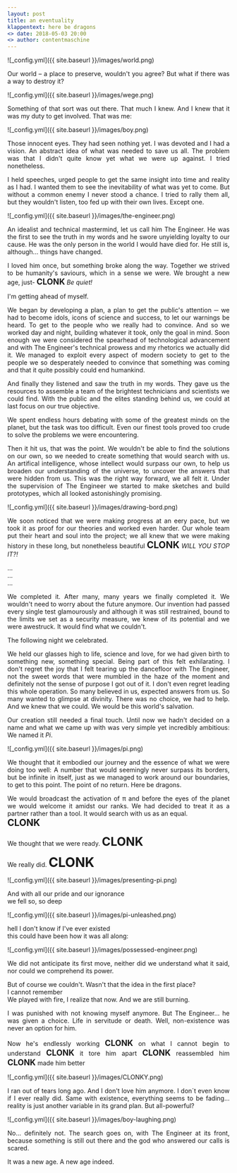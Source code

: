 ```yaml
---
layout: post
title: an eventuality
klappentext: here be dragons
<> date: 2018-05-03 20:00
<> author: contentmaschine
---
```

<div style="text-align:justify">
![_config.yml]({{ site.baseurl }}/images/world.png)

Our world – a place to preserve, wouldn't you agree? But what if there was a way to destroy it?

![_config.yml]({{ site.baseurl }}/images/wege.png)

Something of that sort was out there. That much I knew. And I knew that it was my duty to get involved. That was me:

![_config.yml]({{ site.baseurl }}/images/boy.png)

Those innocent eyes. They had seen nothing yet. I was devoted and I had a vision. An abstract idea of what was needed to save us all. The problem was that I didn't quite know yet what we were up against. I tried nonetheless. 

I held speeches, urged people to get the same insight into time and reality as I had. I wanted them to see the inevitability of what was yet to come. But without a common enemy I never stood a chance. I tried to rally them all, but they wouldn't listen, too fed up with their own lives. Except one.

![_config.yml]({{ site.baseurl }}/images/the-engineer.png)

An idealist and technical mastermind, let us call him The Engineer. He was the first to see the truth in my words and he swore unyielding loyalty to our cause. He was the only person in the world I would have died for. He still is, although... things have changed. 

I loved him once, but something broke along the way. Together we strived to be humanity's saviours, which in a sense we were. We brought a new age, just- <b style="font-size:1.3em">CLONK</b> *Be quiet!* 

I'm getting ahead of myself.

We began by developing a plan, a plan to get the public's attention ─ we had to become idols, icons of science and success, to let our warnings be heard. To get to the people who we really had to convince. And so we worked day and night, building whatever it took, only the goal in mind. Soon enough we were considered the spearhead of technological advancement and with The Engineer's technical prowess and my rhetorics we actually did it. We managed to exploit every aspect of modern society to get to the people we so desperately needed to convince that something was coming and that it quite possibly could end humankind.

And finally they listened and saw the truth in my words. They gave us the resources to assemble a team of the brightest technicians and scientists we could find. With the public and the elites standing behind us, we could at last focus on our true objective.

We spent endless hours debating with some of the greatest minds on the planet, but the task was too difficult. Even our finest tools proved too crude to solve the problems we were encountering.

Then it hit us, that was the point. We wouldn't be able to find the solutions on our own, so we needed to create something that would search with us. An artifical intelligence, whose intellect would surpass our own, to help us broaden our understanding of the universe, to uncover the answers that were hidden from us. This was the right way forward, we all felt it. Under the supervision of The Engineer we started to make sketches and build prototypes, which all looked astonishingly promising. 

![_config.yml]({{ site.baseurl }}/images/drawing-bord.png)

We soon noticed that we were making progress at an eery pace, but we took it as proof for our theories and worked even harder. Our whole team put their heart and soul into the project; we all knew that we were making history in these long, but nonetheless beautiful <b style="font-size:1.5em">CLONK</b> *WILL YOU STOP IT?!*

...  
...  
...

We completed it. After many, many years we finally completed it. We wouldn't need to worry about the future anymore. Our invention had passed every single test glamourously and although it was still restrained, bound to the limits we set as a security measure, we knew of its potential and we were awestruck. It would find what we couldn't. 

The following night we celebrated.

We held our glasses high to life, science and love, for we had given birth to something new, something special. Being part of this felt exhilarating. I don't regret the joy that I felt tearing up the dancefloor with The Engineer, not the sweet words that were mumbled in the haze of the moment and definitely not the sense of purpose I got out of it. I don't even regret leading this whole operation. So many believed in us, expected answers from us. So many wanted to glimpse at divinity. There was no choice, we had to help. And we knew that we could. We would be this world's salvation. 

Our creation still needed a final touch. Until now we hadn't decided on a name and what we came up with was very simple yet incredibly ambitious: We named it *Pi*.


![_config.yml]({{ site.baseurl }}/images/pi.png)


We thought that it embodied our journey and the essence of what we were doing too well: A number that would seemingly never surpass its borders, but be infinite in itself, just as we managed to work around our boundaries, to get to this point. The point of no return. Here be dragons.

We would broadcast the activation of π and before the eyes of the planet we would welcome it amidst our ranks. We had decided to treat it as a partner rather than a tool. It would search with us as an equal.  
<b style="font-size:1.5em">CLONK</b>

We thought that we were ready. <b style="font-size:1.9em">CLONK</b>

We really did. <b style="font-size:2.1em">CLONK</b>

![_config.yml]({{ site.baseurl }}/images/presenting-pi.png)

And with all our pride and our ignorance  
we fell so, so deep 

![_config.yml]({{ site.baseurl }}/images/pi-unleashed.png)

hell I don't know if I've ever existed  
this could have been how it was all along:

![_config.yml]({{ site.baseurl }}/images/possessed-engineer.png)

We did not anticipate its first move, neither did we understand what it said, nor could we comprehend its power.

But of course we couldn't. Wasn't that the idea in the first place?  
I cannot remember  
We played with fire, I realize that now. And we are still burning. 

I was punished with not knowing myself anymore. But The Engineer... 
he was given a choice. Life in servitude or death. Well, non-existence was never an option for him.  

Now he's endlessly working <b style="font-size:1.3em">CLONK</b> on what I cannot begin to understand <b style="font-size:1.3em">CLONK</b> it tore him apart <b style="font-size:1.3em">CLONK</b> reassembled him <b style="font-size:1.3em">CLONK</b> made him better

![_config.yml]({{ site.baseurl }}/images/CLONKY.png)

I ran out of tears long ago. And I don't love him anymore. I don´t even know if I ever really did. Same with existence, everything seems to be fading... reality is just another variable in its grand plan. But all-powerful?

![_config.yml]({{ site.baseurl }}/images/boy-laughing.png)

No... definitely not. The search goes on, with The Engineer at its front, because something is still out there and the god who answered our calls is scared.

It was a new age. A new age indeed.
